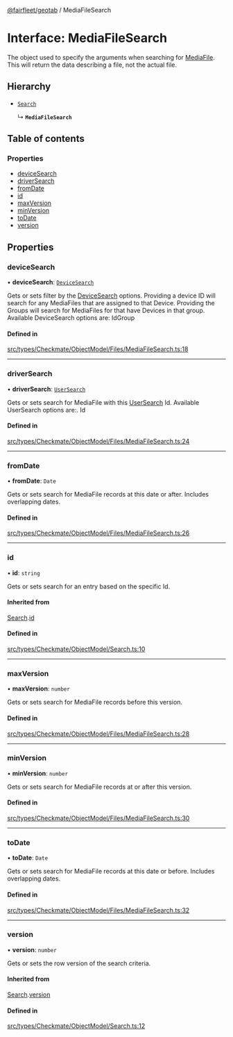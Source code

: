 [@fairfleet/geotab](../README.md) / MediaFileSearch

# Interface: MediaFileSearch

The object used to specify the arguments when searching for [MediaFile](MediaFile.md). This will return the data describing a file, not the actual file.

## Hierarchy

- [`Search`](Search.md)

  ↳ **`MediaFileSearch`**

## Table of contents

### Properties

- [deviceSearch](MediaFileSearch.md#devicesearch)
- [driverSearch](MediaFileSearch.md#driversearch)
- [fromDate](MediaFileSearch.md#fromdate)
- [id](MediaFileSearch.md#id)
- [maxVersion](MediaFileSearch.md#maxversion)
- [minVersion](MediaFileSearch.md#minversion)
- [toDate](MediaFileSearch.md#todate)
- [version](MediaFileSearch.md#version)

## Properties

### deviceSearch

• **deviceSearch**: [`DeviceSearch`](DeviceSearch.md)

Gets or sets filter by the [DeviceSearch](DeviceSearch.md) options. Providing a device ID will
 search for any MediaFiles that are assigned to that Device.
 Providing the Groups will search for MediaFiles for that have Devices in that group.
 Available DeviceSearch options are:
 <list><item><description>Id</description></item><item><description>Group</description></item></list>

#### Defined in

[src/types/Checkmate/ObjectModel/Files/MediaFileSearch.ts:18](https://github.com/fairfleet/geotab/blob/ff38bfc/src/types/Checkmate/ObjectModel/Files/MediaFileSearch.ts#L18)

___

### driverSearch

• **driverSearch**: [`UserSearch`](UserSearch.md)

Gets or sets search for MediaFile with this [UserSearch](UserSearch.md) Id.
 Available UserSearch options are:.
 <list><item><description>Id</description></item></list>

#### Defined in

[src/types/Checkmate/ObjectModel/Files/MediaFileSearch.ts:24](https://github.com/fairfleet/geotab/blob/ff38bfc/src/types/Checkmate/ObjectModel/Files/MediaFileSearch.ts#L24)

___

### fromDate

• **fromDate**: `Date`

Gets or sets search for MediaFile records at this date or after. Includes overlapping dates.

#### Defined in

[src/types/Checkmate/ObjectModel/Files/MediaFileSearch.ts:26](https://github.com/fairfleet/geotab/blob/ff38bfc/src/types/Checkmate/ObjectModel/Files/MediaFileSearch.ts#L26)

___

### id

• **id**: `string`

Gets or sets search for an entry based on the specific Id.

#### Inherited from

[Search](Search.md).[id](Search.md#id)

#### Defined in

[src/types/Checkmate/ObjectModel/Search.ts:10](https://github.com/fairfleet/geotab/blob/ff38bfc/src/types/Checkmate/ObjectModel/Search.ts#L10)

___

### maxVersion

• **maxVersion**: `number`

Gets or sets search for MediaFile records before this version.

#### Defined in

[src/types/Checkmate/ObjectModel/Files/MediaFileSearch.ts:28](https://github.com/fairfleet/geotab/blob/ff38bfc/src/types/Checkmate/ObjectModel/Files/MediaFileSearch.ts#L28)

___

### minVersion

• **minVersion**: `number`

Gets or sets search for MediaFile records at or after this version.

#### Defined in

[src/types/Checkmate/ObjectModel/Files/MediaFileSearch.ts:30](https://github.com/fairfleet/geotab/blob/ff38bfc/src/types/Checkmate/ObjectModel/Files/MediaFileSearch.ts#L30)

___

### toDate

• **toDate**: `Date`

Gets or sets search for MediaFile records at this date or before. Includes overlapping dates.

#### Defined in

[src/types/Checkmate/ObjectModel/Files/MediaFileSearch.ts:32](https://github.com/fairfleet/geotab/blob/ff38bfc/src/types/Checkmate/ObjectModel/Files/MediaFileSearch.ts#L32)

___

### version

• **version**: `number`

Gets or sets the row version of the search criteria.

#### Inherited from

[Search](Search.md).[version](Search.md#version)

#### Defined in

[src/types/Checkmate/ObjectModel/Search.ts:12](https://github.com/fairfleet/geotab/blob/ff38bfc/src/types/Checkmate/ObjectModel/Search.ts#L12)
